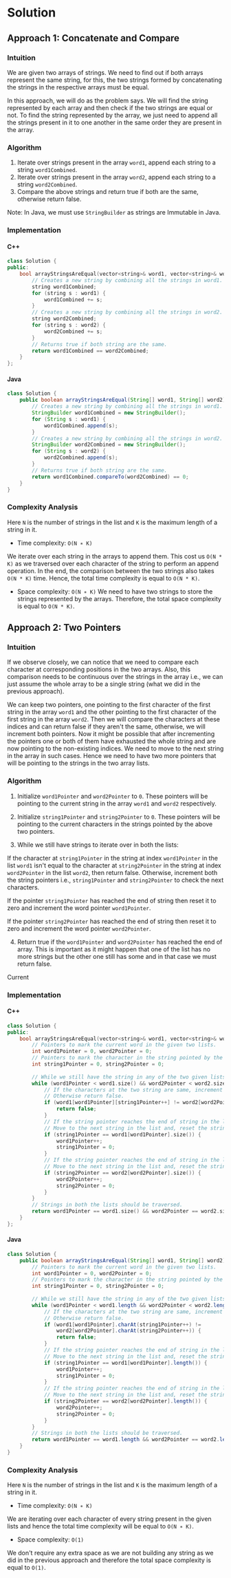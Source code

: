 # Solution
## Approach 1: Concatenate and Compare
### Intuition
We are given two arrays of strings. We need to find out if both arrays represent the same string, for this, the two strings formed by concatenating the strings in the respective arrays must be equal.

In this approach, we will do as the problem says. We will find the string represented by each array and then check if the two strings are equal or not. To find the string represented by the array, we just need to append all the strings present in it to one another in the same order they are present in the array.

### Algorithm
1. Iterate over strings present in the array `word1`, append each string to a string `word1Combined`.
2. Iterate over strings present in the array `word2`, append each string to a string `word2Combined`.
3. Compare the above strings and return true if both are the same, otherwise return false.

Note: In Java, we must use `StringBuilder` as strings are Immutable in Java.

### Implementation
#### C++
```c++
class Solution {
public:
    bool arrayStringsAreEqual(vector<string>& word1, vector<string>& word2) {
        // Creates a new string by combining all the strings in word1.
        string word1Combined;
        for (string s : word1) {
            word1Combined += s;
        }
        // Creates a new string by combining all the strings in word2.
        string word2Combined;
        for (string s : word2) {
            word2Combined += s;
        }
        // Returns true if both string are the same.
        return word1Combined == word2Combined;
    }
};
```
#### Java
```java
class Solution {
    public boolean arrayStringsAreEqual(String[] word1, String[] word2) {
        // Creates a new string by combining all the strings in word1.
        StringBuilder word1Combined = new StringBuilder();
        for (String s : word1) {
            word1Combined.append(s);
        }
        // Creates a new string by combining all the strings in word2.
        StringBuilder word2Combined = new StringBuilder();
        for (String s : word2) {
            word2Combined.append(s);
        }
        // Returns true if both string are the same.
        return word1Combined.compareTo(word2Combined) == 0;
    }
}
```

### Complexity Analysis
Here `N` is the number of strings in the list and `K` is the maximum length of a string in it.

- Time complexity: `O(N ∗ K)`

We iterate over each string in the arrays to append them. This cost us `O(N * K)` as we traversed over each character of the string to perform an append operation.
In the end, the comparison between the two strings also takes `O(N * K)` time.
Hence, the total time complexity is equal to `O(N * K)`.
- Space complexity: `O(N ∗ K)`
We need to have two strings to store the strings represented by the arrays. Therefore, the total space complexity is equal to `O(N * K)`.

## Approach 2: Two Pointers
### Intuition
If we observe closely, we can notice that we need to compare each character at corresponding positions in the two arrays. Also, this comparison needs to be continuous over the strings in the array i.e., we can just assume the whole array to be a single string (what we did in the previous approach).

We can keep two pointers, one pointing to the first character of the first string in the array `word1` and the other pointing to the first character of the first string in the array `word2`. Then we will compare the characters at these indices and can return false if they aren't the same, otherwise, we will increment both pointers. Now it might be possible that after incrementing the pointers one or both of them have exhausted the whole string and are now pointing to the non-existing indices. We need to move to the next string in the array in such cases. Hence we need to have two more pointers that will be pointing to the strings in the two array lists.

### Algorithm
1. Initialize `word1Pointer` and `word2Pointer` to `0`. These pointers will be pointing to the current string in the array `word1` and `word2` respectively.

2. Initialize `string1Pointer` and `string2Pointer` to `0`. These pointers will be pointing to the current characters in the strings pointed by the above two pointers.

3. While we still have strings to iterate over in both the lists:

If the character at `string1Pointer` in the string at index `word1Pointer` in the list `word1` isn't equal to the character at `string2Pointer` in the string at index `word2Pointer` in the list `word2`, then return false. Otherwise, increment both the string pointers i.e., `string1Pointer` and `string2Pointer` to check the next characters.

If the pointer `string1Pointer` has reached the end of string then reset it to zero and increment the word pointer `word1Pointer`.

If the pointer `string2Pointer` has reached the end of string then reset it to zero and increment the word pointer `word2Pointer`.

4. Return true if the `word1Pointer` and `word2Pointer` has reached the end of array. This is important as it might happen that one of the list has no more strings but the other one still has some and in that case we must return false.

Current


### Implementation
#### C++
```c++
class Solution {
public:
    bool arrayStringsAreEqual(vector<string>& word1, vector<string>& word2) {
        // Pointers to mark the current word in the given two lists.
        int word1Pointer = 0, word2Pointer = 0;
        // Pointers to mark the character in the string pointed by the above pointers.
        int string1Pointer = 0, string2Pointer = 0;
        
        // While we still have the string in any of the two given lists.
        while (word1Pointer < word1.size() && word2Pointer < word2.size()) {
            // If the characters at the two string are same, increment the string pointers
            // Otherwise return false.
            if (word1[word1Pointer][string1Pointer++] != word2[word2Pointer][string2Pointer++]) {
                return false;
            }
            // If the string pointer reaches the end of string in the list word1, 
            // Move to the next string in the list and, reset the string pointer to 0.
            if (string1Pointer == word1[word1Pointer].size()) {
                word1Pointer++;
                string1Pointer = 0;
            }
            // If the string pointer reaches the end of string in the list word2, 
            // Move to the next string in the list and, reset the string pointer to 0.
            if (string2Pointer == word2[word2Pointer].size()) {
                word2Pointer++;
                string2Pointer = 0;
            }
        }
        // Strings in both the lists should be traversed.
        return word1Pointer == word1.size() && word2Pointer == word2.size();
    }
};
```
#### Java
```java
class Solution {
    public boolean arrayStringsAreEqual(String[] word1, String[] word2) {
        // Pointers to mark the current word in the given two lists.
        int word1Pointer = 0, word2Pointer = 0;
        // Pointers to mark the character in the string pointed by the above pointers.
        int string1Pointer = 0, string2Pointer = 0;
        
        // While we still have the string in any of the two given lists.
        while (word1Pointer < word1.length && word2Pointer < word2.length) {
            // If the characters at the two string are same, increment the string pointers
            // Otherwise return false.
            if (word1[word1Pointer].charAt(string1Pointer++) != 
                word2[word2Pointer].charAt(string2Pointer++)) {
                return false;
            }
            // If the string pointer reaches the end of string in the list word1, 
            // Move to the next string in the list and, reset the string pointer to 0.
            if (string1Pointer == word1[word1Pointer].length()) {
                word1Pointer++;
                string1Pointer = 0;
            }
            // If the string pointer reaches the end of string in the list word2, 
            // Move to the next string in the list and, reset the string pointer to 0.
            if (string2Pointer == word2[word2Pointer].length()) {
                word2Pointer++;
                string2Pointer = 0;
            }
        }
        // Strings in both the lists should be traversed.
        return word1Pointer == word1.length && word2Pointer == word2.length;
    }
}
```

### Complexity Analysis
Here `N` is the number of strings in the list and `K` is the maximum length of a string in it.

- Time complexity: `O(N ∗ K)`

We are iterating over each character of every string present in the given lists and hence the total time complexity will be equal to `O(N ∗ K)`.

- Space complexity: `O(1)`

We don't require any extra space as we are not building any string as we did in the previous approach and therefore the total space complexity is equal to `O(1)`.
